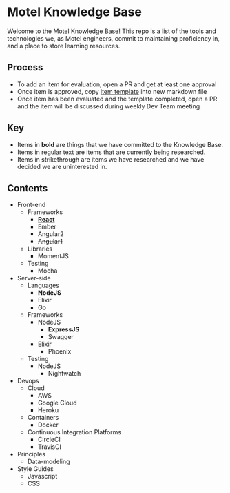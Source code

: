 # Motel Knowledge Base

Welcome to the Motel Knowledge Base! This repo is a list of the tools and technologies we, as Motel engineers, commit to maintaining proficiency in, and a place to store learning resources.

## Process
* To add an item for evaluation, open a PR and get at least one approval
* Once item is approved, copy [item template](./templates/item) into new markdown file
* Once item has been evaluated and the template completed, open a PR and the item will be discussed during weekly Dev Team meeting
## Key
* Items in **bold** are things that we have committed to the Knowledge Base.
* Items in regular text are items that are currently being researched.
* Items in ~~strikethrough~~ are items we have researched and we have decided we are uninterested in.


## Contents
* Front-end
  * Frameworks
    * [**React**](contents/front-end/frameworks/react.md)
    * Ember
    * Angular2
    * ~~Angular1~~
  * Libraries
    * MomentJS
  * Testing
    * Mocha
* Server-side
  * Languages
    * **NodeJS**
    * Elixir
    * Go
  * Frameworks
    * NodeJS
      * **ExpressJS**
      * Swagger
    * Elixir
      * Phoenix
  * Testing
    * NodeJS
      * Nightwatch
* Devops
  * Cloud
    * AWS
    * Google Cloud
    * Heroku
  * Containers
    * Docker
  * Continuous Integration Platforms
    * CircleCI
    * TravisCI
* Principles
  * Data-modeling
* Style Guides
  * Javascript
  * CSS

